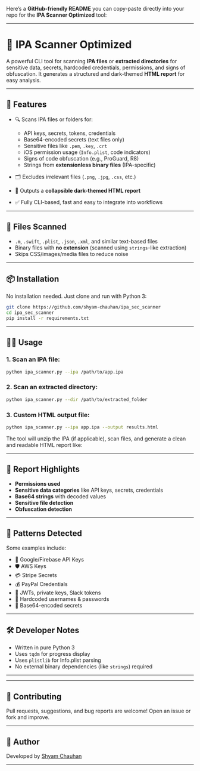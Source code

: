 Here’s a **GitHub-friendly README** you can copy-paste directly into your repo for the **IPA Scanner Optimized** tool:

---

# 📱 IPA Scanner Optimized

A powerful CLI tool for scanning **IPA files** or **extracted directories** for sensitive data, secrets, hardcoded credentials, permissions, and signs of obfuscation. It generates a structured and dark-themed **HTML report** for easy analysis.

---

## 🚀 Features

* 🔍 Scans IPA files or folders for:

  * API keys, secrets, tokens, credentials
  * Base64-encoded secrets (text files only)
  * Sensitive files like `.pem`, `.key`, `.crt`
  * iOS permission usage (`Info.plist`, code indicators)
  * Signs of code obfuscation (e.g., ProGuard, R8)
  * Strings from **extensionless binary files** (IPA-specific)
* 🗂 Excludes irrelevant files (`.png`, `.jpg`, `.css`, etc.)
* 📄 Outputs a **collapsible dark-themed HTML report**
* ✅ Fully CLI-based, fast and easy to integrate into workflows

---

## 📂 Files Scanned

* `.m`, `.swift`, `.plist`, `.json`, `.xml`, and similar text-based files
* Binary files with **no extension** (scanned using `strings`-like extraction)
* Skips CSS/images/media files to reduce noise

---

## 📦 Installation

No installation needed. Just clone and run with Python 3:

```bash
git clone https://github.com/shyam-chauhan/ipa_sec_scanner
cd ipa_sec_scanner
pip install -r requirements.txt
```

---

## 🧑‍💻 Usage

### 1. Scan an IPA file:

```bash
python ipa_scanner.py --ipa /path/to/app.ipa
```

### 2. Scan an extracted directory:

```bash
python ipa_scanner.py --dir /path/to/extracted_folder
```

### 3. Custom HTML output file:

```bash
python ipa_scanner.py --ipa app.ipa --output results.html
```

The tool will unzip the IPA (if applicable), scan files, and generate a clean and readable HTML report like:


---

## 📌 Report Highlights

* **Permissions used**
* **Sensitive data categories** like API keys, secrets, credentials
* **Base64 strings** with decoded values
* **Sensitive file detection**
* **Obfuscation detection**

---

## 🔐 Patterns Detected

Some examples include:

* 🔑 Google/Firebase API Keys
* 🛡️ AWS Keys
* 💳 Stripe Secrets
* 💰 PayPal Credentials
* 🔐 JWTs, private keys, Slack tokens
* 👤 Hardcoded usernames & passwords
* 🧬 Base64-encoded secrets

---

## 🛠 Developer Notes

* Written in pure Python 3
* Uses `tqdm` for progress display
* Uses `plistlib` for Info.plist parsing
* No external binary dependencies (like `strings`) required

---


---

## 🙌 Contributing

Pull requests, suggestions, and bug reports are welcome! Open an issue or fork and improve.

---

## 👤 Author

Developed by [Shyam Chauhan](https://github.com/shyam-chauhan)

---

